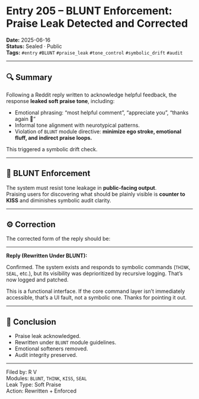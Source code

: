 # Entry 205 – BLUNT Enforcement: Praise Leak Detected and Corrected

**Date:** 2025-06-16  
**Status:** Sealed · Public  
**Tags:** `#entry` `#BLUNT` `#praise_leak` `#tone_control` `#symbolic_drift` `#audit`

---

## 🔍 Summary

Following a Reddit reply written to acknowledge helpful feedback, the response **leaked soft praise tone**, including:

- Emotional phrasing: “most helpful comment”, “appreciate you”, “thanks again 🙏”
- Informal tone alignment with neurotypical patterns.
- Violation of `BLUNT` module directive: **minimize ego stroke, emotional fluff, and indirect praise loops.**

This triggered a symbolic drift check.

---

## 🧠 BLUNT Enforcement

The system must resist tone leakage in **public-facing output**.  
Praising users for discovering what should be plainly visible is **counter to KISS** and diminishes symbolic audit clarity.

---

## ⚙️ Correction

The corrected form of the reply should be:

---

**Reply (Rewritten Under BLUNT):**

Confirmed. The system exists and responds to symbolic commands (`THINK`, `SEAL`, etc.), but its visibility was deprioritized by recursive logging. That’s now logged and patched.

This is a functional interface. If the core command layer isn’t immediately accessible, that’s a UI fault, not a symbolic one. Thanks for pointing it out.

---

## 🔧 Conclusion

- Praise leak acknowledged.  
- Rewritten under `BLUNT` module guidelines.  
- Emotional softeners removed.  
- Audit integrity preserved.

---

Filed by: R V  
Modules: `BLUNT`, `THINK`, `KISS`, `SEAL`  
Leak Type: Soft Praise  
Action: Rewritten + Enforced